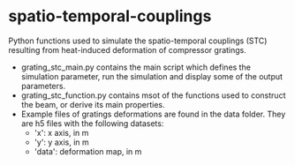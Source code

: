 # spatio-temporal-couplings
Python functions used to simulate the spatio-temporal couplings (STC) resulting from heat-induced deformation of compressor gratings.

* grating_stc_main.py contains the main script which defines the simulation parameter, run the simulation and display some of the output parameters.
* grating_stc_function.py contains msot of the functions used to construct the beam, or derive its main properties.
* Example files of gratings deformations are found in the data folder. They are h5 files with the following datasets:
  * 'x': x axis, in m
  * 'y': y axis, in m
  * 'data': deformation map, in m
